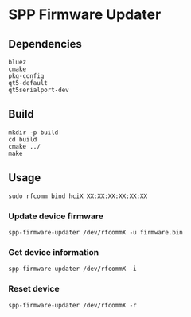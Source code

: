 SPP Firmware Updater
====================

## Dependencies

```
bluez
cmake
pkg-config
qt5-default
qt5serialport-dev
```

## Build

```
mkdir -p build
cd build
cmake ../
make
```

## Usage

```
sudo rfcomm bind hciX XX:XX:XX:XX:XX:XX
```

### Update device firmware

```
spp-firmware-updater /dev/rfcommX -u firmware.bin
```

### Get device information

```
spp-firmware-updater /dev/rfcommX -i
```

### Reset device

```
spp-firmware-updater /dev/rfcommX -r
```
